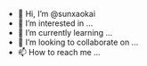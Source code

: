 - 👋 Hi, I’m @sunxaokai
- 👀 I’m interested in ...
- 🌱 I’m currently learning ...
- 💞️ I’m looking to collaborate on ...
- 📫 How to reach me ...

<!---
sunxaokai/sunxaokai is a ✨ special ✨ repository because its `README.md` (this file) appears on your GitHub profile.
You can click the Preview link to take a look at your changes.
--->
